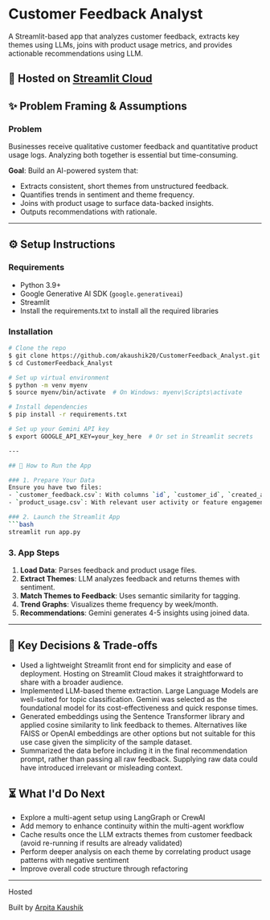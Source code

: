 # Customer Feedback Analyst

A Streamlit-based app that analyzes customer feedback, extracts key themes using LLMs, joins with product usage metrics, and provides actionable recommendations using LLM.

🔗 Hosted on [Streamlit Cloud](https://customerfeedbackanalyst-584hnbfdyx9jwkfascp2bh.streamlit.app/)
---

## ✨ Problem Framing & Assumptions

### Problem
Businesses receive qualitative customer feedback and quantitative product usage logs. Analyzing both together is essential but time-consuming.

**Goal**: Build an AI-powered system that:
- Extracts consistent, short themes from unstructured feedback.
- Quantifies trends in sentiment and theme frequency.
- Joins with product usage to surface data-backed insights.
- Outputs recommendations with rationale.

---

## ⚙️ Setup Instructions

### Requirements
- Python 3.9+
- Google Generative AI SDK (`google.generativeai`)
- Streamlit
- Install the requirements.txt to install all the required libraries 

### Installation
```bash
# Clone the repo
$ git clone https://github.com/akaushik20/CustomerFeedback_Analyst.git
$ cd CustomerFeedback_Analyst

# Set up virtual environment
$ python -m venv myenv
$ source myenv/bin/activate  # On Windows: myenv\Scripts\activate

# Install dependencies
$ pip install -r requirements.txt

# Set up your Gemini API key
$ export GOOGLE_API_KEY=your_key_here  # Or set in Streamlit secrets

---

## 🚀 How to Run the App

### 1. Prepare Your Data
Ensure you have two files:
- `customer_feedback.csv`: With columns `id`, `customer_id`, `created_at`, `message`
- `product_usage.csv`: With relevant user activity or feature engagement

### 2. Launch the Streamlit App
```bash
streamlit run app.py
```

### 3. App Steps
1. **Load Data**: Parses feedback and product usage files.
2. **Extract Themes**: LLM analyzes feedback and returns themes with sentiment.
3. **Match Themes to Feedback**: Uses semantic similarity for tagging.
4. **Trend Graphs**: Visualizes theme frequency by week/month.
5. **Recommendations**: Gemini generates 4-5 insights using joined data.

---

## 📅 Key Decisions & Trade-offs
- Used a lightweight Streamlit front end for simplicity and ease of deployment. Hosting on Streamlit Cloud makes it straightforward to share with a broader audience.  
- Implemented LLM-based theme extraction. Large Language Models are well-suited for topic classification. Gemini was selected as the foundational model for its cost-effectiveness and quick response times.  
- Generated embeddings using the Sentence Transformer library and applied cosine similarity to link feedback to themes. Alternatives like FAISS or OpenAI embeddings are other options but not suitable for this use case given the simplicity of the sample dataset.  
- Summarized the data before including it in the final recommendation prompt, rather than passing all raw feedback. Supplying raw data could have introduced irrelevant or misleading context.  

## ⏳ What I'd Do Next
- Explore a multi-agent setup using LangGraph or CrewAI  
- Add memory to enhance continuity within the multi-agent workflow  
- Cache results once the LLM extracts themes from customer feedback (avoid re-running if results are already validated)  
- Perform deeper analysis on each theme by correlating product usage patterns with negative sentiment  
- Improve overall code structure through refactoring  

---
Hosted

Built by [Arpita Kaushik](https://github.com/akaushik20)